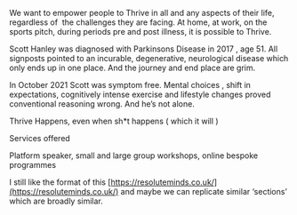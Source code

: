 We want to empower people to Thrive in all and any aspects of their life, regardless of  the challenges they are facing. At home, at work, on the sports pitch, during periods pre and post illness, it is possible to Thrive.

Scott Hanley was diagnosed with Parkinsons Disease in 2017 , age 51. All signposts pointed to an incurable, degenerative, neurological disease which only ends up in one place. And the journey and end place are grim.

In October 2021 Scott was symptom free. Mental choices , shift in expectations, cognitively intense exercise and lifestyle changes proved conventional reasoning wrong. And he’s not alone.

Thrive Happens, even when sh*t happens ( which it will )

Services offered

Platform speaker, small and large group workshops, online bespoke programmes

I still like the format of this [https://resoluteminds.co.uk/](https://resoluteminds.co.uk/) and maybe we can replicate similar ‘sections’ which are broadly similar.